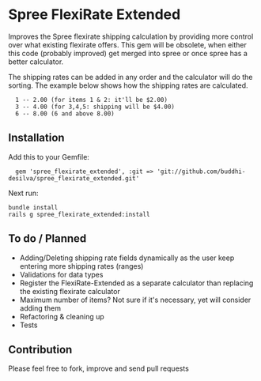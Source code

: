Spree FlexiRate Extended
========================
Improves the Spree flexirate shipping calculation by providing more control over what existing flexirate offers. This gem will be obsolete, when either this code (probably improved) get merged into spree or once spree has a better calculator.

The shipping rates can be added in any order and the calculator will do the sorting. The example below shows how the shipping rates are calculated.

      1 -- 2.00 (for items 1 & 2: it'll be $2.00)
      3 -- 4.00 (for 3,4,5: shipping will be $4.00)
      6 -- 8.00 (6 and above 8.00)

Installation
------------

Add this to your Gemfile:

      gem 'spree_flexirate_extended', :git => 'git://github.com/buddhi-desilva/spree_flexirate_extended.git'

Next run:

    bundle install
    rails g spree_flexirate_extended:install


To do / Planned
---------------
* Adding/Deleting shipping rate fields dynamically as the user keep entering more shipping rates (ranges)
* Validations for data types
* Register the FlexiRate-Extended as a separate calculator than replacing the existing flexirate calculator
* Maximum number of items? Not sure if it's necessary, yet will consider adding them
* Refactoring & cleaning up 
* Tests


Contribution
------------
Please feel free to fork, improve and send pull requests
